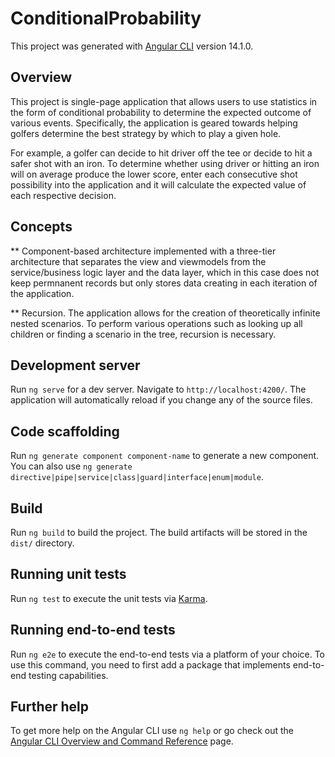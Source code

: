 # ConditionalProbability

This project was generated with [Angular CLI](https://github.com/angular/angular-cli) version 14.1.0.

## Overview

This project is single-page application that allows users to use statistics in the form of conditional probability to determine the expected outcome of various events. Specifically, the application is geared towards helping golfers determine the best strategy by which to play a given hole. 

For example, a golfer can decide to hit driver off the tee or decide to hit a safer shot with an iron. To determine whether using driver or hitting an iron will on average produce the lower score, enter each consecutive shot possibility into the application and it will calculate the expected value of each respective decision.

## Concepts

** Component-based architecture implemented with a three-tier architecture that separates the view and viewmodels from the service/business logic layer and the data layer, which in this case does not keep permnanent records but only stores data creating in each iteration of the application.

** Recursion. The application allows for the creation of theoretically infinite nested scenarios. To perform various operations such as looking up all children or finding a scenario in the tree, recursion is necessary.

## Development server

Run `ng serve` for a dev server. Navigate to `http://localhost:4200/`. The application will automatically reload if you change any of the source files.

## Code scaffolding

Run `ng generate component component-name` to generate a new component. You can also use `ng generate directive|pipe|service|class|guard|interface|enum|module`.

## Build

Run `ng build` to build the project. The build artifacts will be stored in the `dist/` directory.

## Running unit tests

Run `ng test` to execute the unit tests via [Karma](https://karma-runner.github.io).

## Running end-to-end tests

Run `ng e2e` to execute the end-to-end tests via a platform of your choice. To use this command, you need to first add a package that implements end-to-end testing capabilities.

## Further help

To get more help on the Angular CLI use `ng help` or go check out the [Angular CLI Overview and Command Reference](https://angular.io/cli) page.

